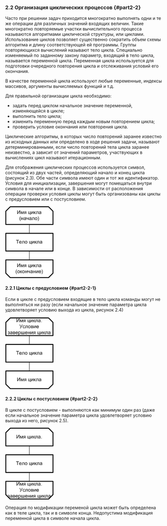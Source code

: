 ﻿
### 2.2 Организация циклических процессов {#part2-2}

Часто при решении задач приходится многократно выполнять одни и те же операции для различных значений входящих величин. Такие многократно повторяемые участки вычислительного процесса называются алгоритмами циклической структуры, или циклами. Использование циклов позволяет существенно сократить объем схемы алгоритма и длину  соответствующей ей программы.  Группы повторяющихся вычислений называют тело цикла. Специально изменяемый по заданному закону параметр, входящий в тело цикла, называется переменной цикла.  Переменная цикла используется для подготовки очередного повторения цикла и отслеживания условий его окончания. 

В качестве переменной цикла используют любые переменные, индексы массивов, аргументы вычисляемых функций и т.д.

Для правильной организации цикла необходимо:

* задать перед циклом начальное значение переменной, изменяющейся в цикле;
* выполнить тело цикла;
* изменить переменную перед каждым новым повторением цикла;
* проверить условие окончания или повторения цикла.

Циклические алгоритмы, в которых число повторений заранее известно из исходных данных или определено в ходе решения задачи, называют детерминированными,  если число повторений тела цикла заранее неизвестно, а зависит от значений параметров, участвующих в вычислениях цикл называют итерационным.

Для отображения циклических процессов используется символ, состоящий из двух частей, определяющий начало и конец  цикла (рисунок 2.3). Обе части символа имеют один и тот же идентификатор. Условия для инициализации, завершения могут помещаться внутри символа в начале или в конце. В зависимости от расположения операции проверки условия  циклы могут быть организованы как циклы с предусловием  или с постусловием.  

 ![Рисунок 2.3 - Пример изображения символа цикла](static/pic221.PNG)

#### 2.2.1 Циклы с предусловием {#part2-2-1}

Если в цикле с предусловием входящие в тело цикла команды могут не выполняться ни разу (если начальное значение параметра цикла удовлетворяет условию выхода из цикла, рисунок 2.4)

 ![Рисунок 2.4 - Пример изображения цикла с предусловием](static/pic222.PNG)

#### 2.2.2 Циклы с постусловием {#part2-2-2}

В цикле с постусловием - выполняются как минимум один раз (даже если начальное значение параметра цикла удовлетворяет условию выхода из него, рисунок 2.5).

 ![Рисунок 2.5 - Пример изображения цикла с постусловием](static/pic223.PNG)

Операция по модификации переменой цикла  может быть определена как в теле цикла, так и в символе конца. Недопустима модификация переменной цикла в символе начала цикла.
